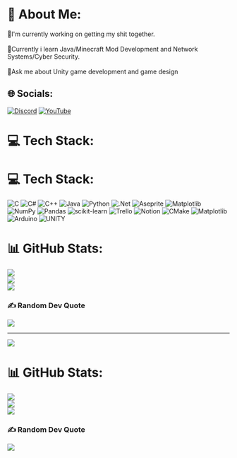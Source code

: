 # 💫 About Me:
🔭I'm currently working on getting my shit together.<br><br>🌱Currently i learn Java/Minecraft Mod Development and Network Systems/Cyber Security.<br><br>💬Ask me about Unity game development and game design


## 🌐 Socials:
[![Discord](https://img.shields.io/badge/Discord-%237289DA.svg?logo=discord&logoColor=white)](https://discord.gg/answed) [![YouTube](https://img.shields.io/badge/YouTube-%23FF0000.svg?logo=YouTube&logoColor=white)](https://youtube.com/@https://www.youtube.com/channel/UCRjjNxhBhynX-HnY2db8Ksg) 

# 💻 Tech Stack:
# 💻 Tech Stack:
![C](https://img.shields.io/badge/c-%2300599C.svg?style=for-the-badge&logo=c&logoColor=white) ![C#](https://img.shields.io/badge/c%23-%23239120.svg?style=for-the-badge&logo=csharp&logoColor=white) ![C++](https://img.shields.io/badge/c++-%2300599C.svg?style=for-the-badge&logo=c%2B%2B&logoColor=white) ![Java](https://img.shields.io/badge/java-%23ED8B00.svg?style=for-the-badge&logo=openjdk&logoColor=white) ![Python](https://img.shields.io/badge/python-3670A0?style=for-the-badge&logo=python&logoColor=ffdd54) ![.Net](https://img.shields.io/badge/.NET-5C2D91?style=for-the-badge&logo=.net&logoColor=white) ![Aseprite](https://img.shields.io/badge/Aseprite-FFFFFF?style=for-the-badge&logo=Aseprite&logoColor=#7D929E) ![Matplotlib](https://img.shields.io/badge/Matplotlib-%23ffffff.svg?style=for-the-badge&logo=Matplotlib&logoColor=black) ![NumPy](https://img.shields.io/badge/numpy-%23013243.svg?style=for-the-badge&logo=numpy&logoColor=white) ![Pandas](https://img.shields.io/badge/pandas-%23150458.svg?style=for-the-badge&logo=pandas&logoColor=white) ![scikit-learn](https://img.shields.io/badge/scikit--learn-%23F7931E.svg?style=for-the-badge&logo=scikit-learn&logoColor=white) ![Trello](https://img.shields.io/badge/Trello-%23026AA7.svg?style=for-the-badge&logo=Trello&logoColor=white) ![Notion](https://img.shields.io/badge/Notion-%23000000.svg?style=for-the-badge&logo=notion&logoColor=white)  ![CMake](https://img.shields.io/badge/CMake-%23008FBA.svg?style=for-the-badge&logo=cmake&logoColor=white) ![Matplotlib](https://img.shields.io/badge/Matplotlib-%23ffffff.svg?style=for-the-badge&logo=Matplotlib&logoColor=black)  ![Arduino](https://img.shields.io/badge/-Arduino-00979D?style=for-the-badge&logo=Arduino&logoColor=white) ![UNITY](https://img.shields.io/badge/Unity-%2320232a.svg?style=for-the-badge&logo=unity&logoColor=white)
# 📊 GitHub Stats:
![](https://github-readme-stats.vercel.app/api?username=Answed&theme=dark&hide_border=false&include_all_commits=false&count_private=false)<br/>
![](https://github-readme-streak-stats.herokuapp.com/?user=Answed&theme=dark&hide_border=false)<br/>
![](https://github-readme-stats.vercel.app/api/top-langs/?username=Answed&theme=dark&hide_border=false&include_all_commits=false&count_private=false&layout=compact)

### ✍️ Random Dev Quote
![](https://quotes-github-readme.vercel.app/api?type=horizontal&theme=radical)

---
[![](https://visitcount.itsvg.in/api?id=Answed&icon=0&color=0)](https://visitcount.itsvg.in)

<!-- Proudly created with GPRM ( https://gprm.itsvg.in ) -->

# 📊 GitHub Stats:
![](https://github-readme-stats.vercel.app/api?username=Answed&theme=dark&hide_border=false&include_all_commits=true&count_private=true)<br/>
![](https://github-readme-streak-stats.herokuapp.com/?user=Answed&theme=dark&hide_border=false)<br/>
![](https://github-readme-stats.vercel.app/api/top-langs/?username=Answed&theme=dark&hide_border=false&include_all_commits=true&count_private=true&layout=compact)

### ✍️ Random Dev Quote
![](https://quotes-github-readme.vercel.app/api?type=horizontal&theme=radical)

<!-- Proudly created with GPRM ( https://gprm.itsvg.in ) -->
